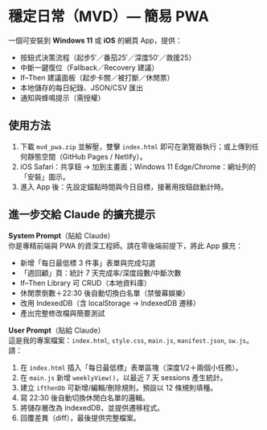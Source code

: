 # 穩定日常（MVD）— 簡易 PWA

一個可安裝到 **Windows 11** 或 **iOS** 的網頁 App，提供：
- 按鈕式決策流程（起步5′／番茄25′／深度50′／救援25）
- 中斷一鍵復位（Fallback／Recovery 建議）
- If–Then 建議面板（起步卡關／被打斷／休閒票）
- 本地儲存的每日紀錄、JSON/CSV 匯出
- 通知與蜂鳴提示（需授權）

## 使用方法
1. 下載 `mvd_pwa.zip` 並解壓，雙擊 `index.html` 即可在瀏覽器執行；或上傳到任何靜態空間（GitHub Pages / Netlify）。
2. iOS Safari：共享鈕 → 加到主畫面；Windows 11 Edge/Chrome：網址列的「安裝」圖示。
3. 進入 App 後：先設定錨點時間與今日目標，接著用按鈕啟動計時。

## 進一步交給 Claude 的擴充提示
**System Prompt**（貼給 Claude）  
你是專精前端與 PWA 的資深工程師。請在零後端前提下，將此 App 擴充：
- 新增「每日最低標 3 件事」表單與完成勾選
- 「週回顧」頁：統計 7 天完成率/深度段數/中斷次數
- If–Then Library 可 CRUD（本地資料庫）
- 休閒票倒數＋22:30 後自動切換白名單（禁螢幕娛樂）
- 改用 IndexedDB（含 localStorage → IndexedDB 遷移）
- 產出完整修改檔與簡要測試

**User Prompt**（貼給 Claude）  
這是我的專案檔案：`index.html`, `style.css`, `main.js`, `manifest.json`, `sw.js`。請：
1. 在 `index.html` 插入「每日最低標」表單區塊（深度1/2＋兩個小任務）。
2. 在 `main.js` 新增 `weeklyView()`，以最近 7 天 sessions 產生統計。
3. 建立 `ifthenDb` 可新增/編輯/刪除規則，預設以 12 條規則填種。
4. 寫 22:30 後自動切換休閒白名單的邏輯。
5. 將儲存層改為 IndexedDB，並提供遷移程式。
6. 回覆差異（diff），最後提供完整檔案。

